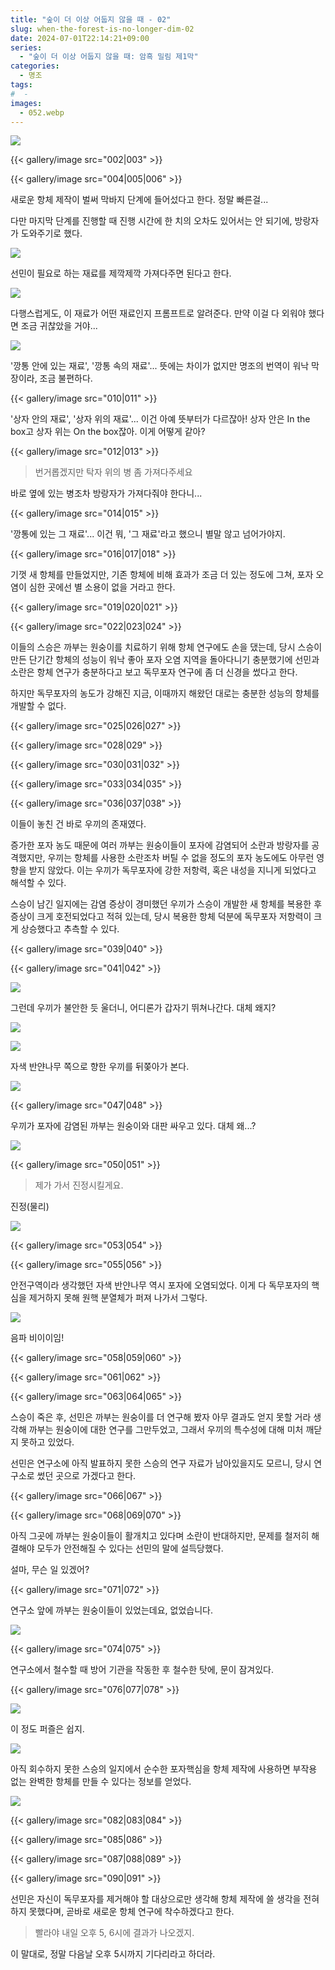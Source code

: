 ```yaml
---
title: "숲이 더 이상 어둡지 않을 때 - 02"
slug: when-the-forest-is-no-longer-dim-02
date: 2024-07-01T22:14:21+09:00
series:
  - "숲이 더 이상 어둡지 않을 때: 암흑 밀림 제1막"
categories:
  - 명조
tags:
#  - 
images:
  - 052.webp
---
```


![](001.webp)

{{< gallery/image src="002|003" >}}

{{< gallery/image src="004|005|006" >}}

새로운 항체 제작이 벌써 막바지 단계에 들어섰다고 한다. 정말 빠른걸...

다만 마지막 단계를 진행할 때 진행 시간에 한 치의 오차도 있어서는 안 되기에, 방랑자가 도와주기로 했다.

![](007.webp)

선민이 필요로 하는 재료를 제깍제깍 가져다주면 된다고 한다.

![](008.webp)

다행스럽게도, 이 재료가 어떤 재료인지 프롬프트로 알려준다. 만약 이걸 다 외워야 했다면 조금 귀찮았을 거야...

![](009.webp)

'깡통 안에 있는 재료', '깡통 속의 재료'... 뜻에는 차이가 없지만 명조의 번역이 워낙 막장이라, 조금 불편하다.

{{< gallery/image src="010|011" >}}

'상자 안의 재료', '상자 위의 재료'... 이건 아예 뜻부터가 다르잖아! 상자 안은 In the box고 상자 위는 On the box잖아. 이게 어떻게 같아?

{{< gallery/image src="012|013" >}}

> 번거롭겠지만 탁자 위의 병 좀 가져다주세요

바로 옆에 있는 병조차 방랑자가 가져다줘야 한다니...

{{< gallery/image src="014|015" >}}

'깡통에 있는 그 재료'... 이건 뭐, '그 재료'라고 했으니 별말 않고 넘어가야지.

{{< gallery/image src="016|017|018" >}}

기껏 새 항체를 만들었지만, 기존 항체에 비해 효과가 조금 더 있는 정도에 그쳐, 포자 오염이 심한 곳에선 별 소용이 없을 거라고 한다.

{{< gallery/image src="019|020|021" >}}

{{< gallery/image src="022|023|024" >}}

이들의 스승은 까부는 원숭이를 치료하기 위해 항체 연구에도 손을 댔는데, 당시 스승이 만든 단기간 항체의 성능이 워낙 좋아 포자 오염 지역을 돌아다니기 충분했기에 선민과 소란은 항체 연구가 충분하다고 보고 독무포자 연구에 좀 더 신경을 썼다고 한다.

하지만 독무포자의 농도가 강해진 지금, 이때까지 해왔던 대로는 충분한 성능의 항체를 개발할 수 없다.

{{< gallery/image src="025|026|027" >}}

{{< gallery/image src="028|029" >}}

{{< gallery/image src="030|031|032" >}}

{{< gallery/image src="033|034|035" >}}

{{< gallery/image src="036|037|038" >}}

이들이 놓친 건 바로 우끼의 존재였다.

증가한 포자 농도 때문에 여러 까부는 원숭이들이 포자에 감염되어 소란과 방랑자를 공격했지만, 우끼는 항체를 사용한 소란조차 버틸 수 없을 정도의 포자 농도에도 아무런 영향을 받지 않았다. 이는 우끼가 독무포자에 강한 저항력, 혹은 내성을 지니게 되었다고 해석할 수 있다.

스승이 남긴 일지에는 감염 증상이 경미했던 우끼가 스승이 개발한 새 항체를 복용한 후 증상이 크게 호전되었다고 적혀 있는데, 당시 복용한 항체 덕분에 독무포자 저항력이 크게 상승했다고 추측할 수 있다.

{{< gallery/image src="039|040" >}}

{{< gallery/image src="041|042" >}}

![](043.webp)

그런데 우끼가 불안한 듯 울더니, 어디론가 갑자기 뛰쳐나간다. 대체 왜지?

![](044.webp)

![](045.webp)

자색 반얀나무 쪽으로 향한 우끼를 뒤쫒아가 본다.

![](046.webp)

{{< gallery/image src="047|048" >}}

우끼가 포자에 감염된 까부는 원숭이와 대판 싸우고 있다. 대체 왜...?

![](049.webp)

{{< gallery/image src="050|051" >}}

> 제가 가서 진정시킬게요.

진정(물리)

![](052.webp)

{{< gallery/image src="053|054" >}}

{{< gallery/image src="055|056" >}}

안전구역이라 생각했던 자색 반얀나무 역시 포자에 오염되었다. 이게 다 독무포자의 핵심을 제거하지 못해 원핵 분열체가 퍼져 나가서 그렇다.

![](057.webp)

음파 비이이임!

{{< gallery/image src="058|059|060" >}}

{{< gallery/image src="061|062" >}}

{{< gallery/image src="063|064|065" >}}

스승이 죽은 후, 선민은 까부는 원숭이를 더 연구해 봤자 아무 결과도 얻지 못할 거라 생각해 까부는 원숭이에 대한 연구를 그만두었고, 그래서 우끼의 특수성에 대해 미처 깨닫지 못하고 있었다.

선민은 연구소에 아직 발표하지 못한 스승의 연구 자료가 남아있을지도 모르니, 당시 연구소로 썼던 곳으로 가겠다고 한다.

{{< gallery/image src="066|067" >}}

{{< gallery/image src="068|069|070" >}}

아직 그곳에 까부는 원숭이들이 활개치고 있다며 소란이 반대하지만, 문제를 철저히 해결해야 모두가 안전해질 수 있다는 선민의 말에 설득당했다.

설마, 무슨 일 있겠어?

{{< gallery/image src="071|072" >}}

연구소 앞에 까부는 원숭이들이 있었는데요, 없었습니다.

![](073.webp)

{{< gallery/image src="074|075" >}}

연구소에서 철수할 때 방어 기관을 작동한 후 철수한 탓에, 문이 잠겨있다.

{{< gallery/image src="076|077|078" >}}

![](079.webp)

이 정도 퍼즐은 쉽지.

![](080.webp)

아직 회수하지 못한 스승의 일지에서 순수한 포자핵심을 항체 제작에 사용하면 부작용 없는 완벽한 항체를 만들 수 있다는 정보를 얻었다.

![](081.webp)

{{< gallery/image src="082|083|084" >}}

{{< gallery/image src="085|086" >}}

{{< gallery/image src="087|088|089" >}}

{{< gallery/image src="090|091" >}}

선민은 자신이 독무포자를 제거해야 할 대상으로만 생각해 항체 제작에 쓸 생각을 전혀 하지 못했다며, 곧바로 새로운 항체 연구에 착수하겠다고 한다.

> 빨라야 내일 오후 5, 6시에 결과가 나오겠지.

이 말대로, 정말 다음날 오후 5시까지 기다리라고 하더라.
